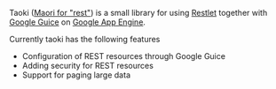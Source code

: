 Taoki ([Maori for "rest"]([http://www.maoridictionary.co.nz/index.cfm?dictionaryKeywords=taoki)) is a small library for using [Restlet](http://www.restlet.org/) together with [Google Guice](http://code.google.com/p/google-guice/) on [Google App Engine](http://code.google.com/appengine/).

Currently taoki has the following features
 * Configuration of REST resources through Google Guice
 * Adding security for REST resources
 * Support for paging large data